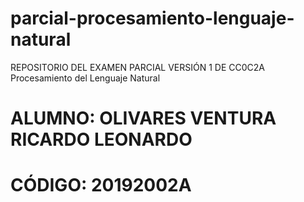 # parcial-procesamiento-lenguaje-natural
REPOSITORIO DEL EXAMEN PARCIAL VERSIÓN 1 DE CC0C2A Procesamiento del Lenguaje Natural

# ALUMNO: OLIVARES VENTURA RICARDO LEONARDO
# CÓDIGO: 20192002A
